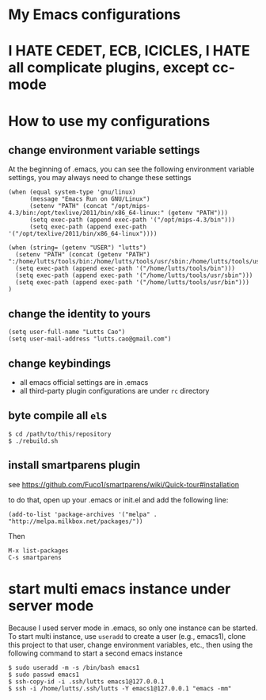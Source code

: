 # My Emacs configurations #

# I HATE CEDET, ECB, ICICLES, I HATE all complicate plugins, except cc-mode

# How to use my configurations
## change environment variable settings
At the beginning of .emacs, you can see the following environment variable settings, you may always need to change these settings

```
(when (equal system-type 'gnu/linux)
      (message "Emacs Run on GNU/Linux")
      (setenv "PATH" (concat "/opt/mips-4.3/bin:/opt/texlive/2011/bin/x86_64-linux:" (getenv "PATH")))
      (setq exec-path (append exec-path '("/opt/mips-4.3/bin")))
      (setq exec-path (append exec-path '("/opt/texlive/2011/bin/x86_64-linux"))))

(when (string= (getenv "USER") "lutts")
  (setenv "PATH" (concat (getenv "PATH") ":/home/lutts/tools/bin:/home/lutts/tools/usr/sbin:/home/lutts/tools/usr/bin"))
  (setq exec-path (append exec-path '("/home/lutts/tools/bin")))
  (setq exec-path (append exec-path '("/home/lutts/tools/usr/sbin")))
  (setq exec-path (append exec-path '("/home/lutts/tools/usr/bin")))
)
```

## change the identity to yours
```
(setq user-full-name "Lutts Cao")
(setq user-mail-address "lutts.cao@gmail.com")
```

## change keybindings

* all emacs official settings are in .emacs
* all third-party plugin configurations are under `rc` directory

## byte compile all `el`s
```
$ cd /path/to/this/repository
$ ./rebuild.sh
```

## install smartparens plugin
see <https://github.com/Fuco1/smartparens/wiki/Quick-tour#installation>

to do that, open up your .emacs or init.el and add the following line:

```
(add-to-list 'package-archives '("melpa" . "http://melpa.milkbox.net/packages/"))
```
Then
```
M-x list-packages
C-s smartparens
```


# start multi emacs instance under server mode #
Because I used server mode in .emacs, so only one instance can be started.  To start multi instance, use `useradd` to create a user (e.g., emacs1), clone this project to that user, change environment variables, etc., then using the following command to start a second emacs instance

```
$ sudo useradd -m -s /bin/bash emacs1
$ sudo passwd emacs1
$ ssh-copy-id -i .ssh/lutts emacs1@127.0.0.1 
$ ssh -i /home/lutts/.ssh/lutts -Y emacs1@127.0.0.1 "emacs -mm"
```
